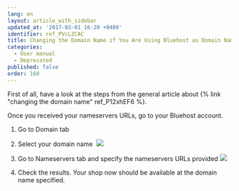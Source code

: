 ```yaml
---
lang: en
layout: article_with_sidebar
updated_at: '2017-03-01 16:20 +0400'
identifier: ref_PVcLZCAC
title: Changing the Domain Name if You Are Using Bluehost as Domain Name Registrar
categories:
  - User manual
  - Deprecated
published: false
order: 160
---
```

First of all, have a look at the steps from the general article about {% link "changing the domain name" ref_P12xhEF6 %}.

Once you received your nameservers URLs, go to your Bluehost account.

1.  Go to Domain tab
2.  Select your domain name
     ![]({{site.baseurl}}/attachments/6389819/6586499.png)
3.  Go to Nameservers tab and specify the nameservers URLs provided
    ![]({{site.baseurl}}/attachments/6389819/6586500.png)

4.  Check the results. Your shop now should be available at the domain name specified.
